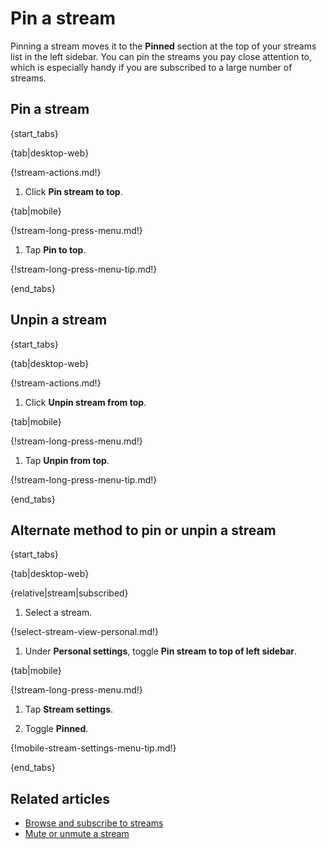 # Pin a stream

Pinning a stream moves it to the **Pinned** section at the top of your streams
list in the left sidebar. You can pin the streams you pay close attention to,
which is especially handy if you are subscribed to a large number of streams.

## Pin a stream

{start_tabs}

{tab|desktop-web}

{!stream-actions.md!}

1. Click **Pin stream to top**.

{tab|mobile}

{!stream-long-press-menu.md!}

1. Tap **Pin to top**.

{!stream-long-press-menu-tip.md!}

{end_tabs}

## Unpin a stream

{start_tabs}

{tab|desktop-web}

{!stream-actions.md!}

1. Click **Unpin stream from top**.

{tab|mobile}

{!stream-long-press-menu.md!}

1. Tap **Unpin from top**.

{!stream-long-press-menu-tip.md!}

{end_tabs}

## Alternate method to pin or unpin a stream

{start_tabs}

{tab|desktop-web}

{relative|stream|subscribed}

1. Select a stream.

{!select-stream-view-personal.md!}

1. Under **Personal settings**, toggle **Pin stream to top of left sidebar**.

{tab|mobile}

{!stream-long-press-menu.md!}

1. Tap **Stream settings**.

1. Toggle **Pinned**.

{!mobile-stream-settings-menu-tip.md!}

{end_tabs}

## Related articles

* [Browse and subscribe to streams](/help/browse-and-subscribe-to-streams)
* [Mute or unmute a stream](/help/mute-a-stream)
